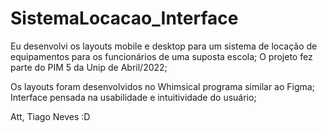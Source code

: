 # SistemaLocacao_Interface
Eu desenvolvi os layouts mobile e desktop para um sistema de locação de equipamentos para os funcionários de uma suposta escola;
O projeto fez parte do PIM 5 da Unip de Abril/2022;

Os layouts foram desenvolvidos no Whimsical programa similar ao Figma;
Interface pensada na usabilidade e intuitividade do usuário;

Att, Tiago Neves :D
